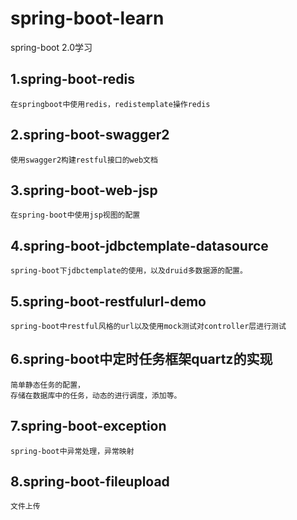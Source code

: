 # spring-boot-learn
spring-boot 2.0学习

## 1.spring-boot-redis
	在springboot中使用redis，redistemplate操作redis

## 2.spring-boot-swagger2
	使用swagger2构建restful接口的web文档

## 3.spring-boot-web-jsp
	在spring-boot中使用jsp视图的配置

## 4.spring-boot-jdbctemplate-datasource
	spring-boot下jdbctemplate的使用，以及druid多数据源的配置。
	
## 5.spring-boot-restfulurl-demo
    spring-boot中restful风格的url以及使用mock测试对controller层进行测试

## 6.spring-boot中定时任务框架quartz的实现
    简单静态任务的配置，
    存储在数据库中的任务，动态的进行调度，添加等。

## 7.spring-boot-exception
    spring-boot中异常处理，异常映射

## 8.spring-boot-fileupload
    文件上传
    
